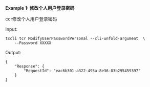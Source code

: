 **Example 1: 修改个人用户登录密码**

ccr修改个人用户登录密码

Input: 

```
tccli tcr ModifyUserPasswordPersonal --cli-unfold-argument  \
    --Password XXXXX
```

Output: 
```
{
    "Response": {
        "RequestId": "eac6b301-a322-493a-8e36-83b295459397"
    }
}
```

